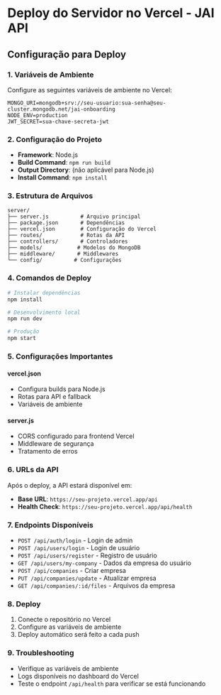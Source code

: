 # Deploy do Servidor no Vercel - JAI API

## Configuração para Deploy

### 1. Variáveis de Ambiente
Configure as seguintes variáveis de ambiente no Vercel:

```env
MONGO_URI=mongodb+srv://seu-usuario:sua-senha@seu-cluster.mongodb.net/jai-onboarding
NODE_ENV=production
JWT_SECRET=sua-chave-secreta-jwt
```

### 2. Configuração do Projeto
- **Framework**: Node.js
- **Build Command**: `npm run build`
- **Output Directory**: (não aplicável para Node.js)
- **Install Command**: `npm install`

### 3. Estrutura de Arquivos
```
server/
├── server.js          # Arquivo principal
├── package.json       # Dependências
├── vercel.json        # Configuração do Vercel
├── routes/            # Rotas da API
├── controllers/       # Controladores
├── models/           # Modelos do MongoDB
├── middleware/       # Middlewares
└── config/          # Configurações
```

### 4. Comandos de Deploy
```bash
# Instalar dependências
npm install

# Desenvolvimento local
npm run dev

# Produção
npm start
```

### 5. Configurações Importantes

#### vercel.json
- Configura builds para Node.js
- Rotas para API e fallback
- Variáveis de ambiente

#### server.js
- CORS configurado para frontend Vercel
- Middleware de segurança
- Tratamento de erros

### 6. URLs da API
Após o deploy, a API estará disponível em:
- **Base URL**: `https://seu-projeto.vercel.app/api`
- **Health Check**: `https://seu-projeto.vercel.app/api/health`

### 7. Endpoints Disponíveis
- `POST /api/auth/login` - Login de admin
- `POST /api/users/login` - Login de usuário
- `POST /api/users/register` - Registro de usuário
- `GET /api/users/my-company` - Dados da empresa do usuário
- `POST /api/companies` - Criar empresa
- `PUT /api/companies/update` - Atualizar empresa
- `GET /api/companies/:id/files` - Arquivos da empresa

### 8. Deploy
1. Conecte o repositório no Vercel
2. Configure as variáveis de ambiente
3. Deploy automático será feito a cada push

### 9. Troubleshooting
- Verifique as variáveis de ambiente
- Logs disponíveis no dashboard do Vercel
- Teste o endpoint `/api/health` para verificar se está funcionando
